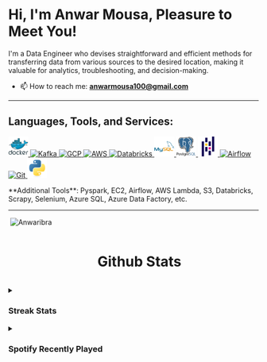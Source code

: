 # Hi, I'm Anwar Mousa, Pleasure to Meet You!

I'm a Data Engineer who devises straightforward and efficient methods for transferring data from various sources to the desired location, making it valuable for analytics, troubleshooting, and decision-making.

- 📫 How to reach me: **anwarmousa100@gmail.com** 
 
---

## Languages, Tools, and Services: 

<p align="left">
  <a href="https://www.docker.com/" target="_blank" rel="noreferrer"> <img src="https://raw.githubusercontent.com/devicons/devicon/master/icons/docker/docker-original-wordmark.svg" alt="Docker" width="40" height="40"/> </a>
  <a href="https://kafka.apache.org/" target="_blank" rel="noreferrer"> <img src="https://www.vectorlogo.zone/logos/apache_kafka/apache_kafka-icon.svg" alt="Kafka" width="40" height="40"/> </a>
  <a href="https://cloud.google.com" target="_blank" rel="noreferrer"> <img src="https://www.vectorlogo.zone/logos/google_cloud/google_cloud-icon.svg" alt="GCP" width="40" height="40"/> </a>
  <a href="https://aws.amazon.com/" target="_blank" rel="noreferrer"> <img src="https://www.vectorlogo.zone/logos/amazon_aws/amazon_aws-icon.svg" alt="AWS" width="40" height="40"/> </a>
  <a href="https://databricks.com/" target="_blank" rel="noreferrer"> <img src="https://www.vectorlogo.zone/logos/databricks/databricks-icon.svg" alt="Databricks" width="40" height="40"/> </a>
  <a href="https://www.mysql.com/" target="_blank" rel="noreferrer"> <img src="https://raw.githubusercontent.com/devicons/devicon/master/icons/mysql/mysql-original-wordmark.svg" alt="MySQL" width="40" height="40"/> </a>
  <a href="https://www.postgresql.org" target="_blank" rel="noreferrer"> <img src="https://raw.githubusercontent.com/devicons/devicon/master/icons/postgresql/postgresql-original-wordmark.svg" alt="PostgreSQL" width="40" height="40"/> </a>
  <a href="https://pandas.pydata.org/" target="_blank" rel="noreferrer"> <img src="https://raw.githubusercontent.com/devicons/devicon/2ae2a900d2f041da66e950e4d48052658d850630/icons/pandas/pandas-original.svg" alt="Pandas" width="40" height="40"/> </a>
  <a href="https://airflow.apache.org/" target="_blank" rel="noreferrer"> <img src="https://www.vectorlogo.zone/logos/apache_airflow/apache_airflow-icon.svg" alt="Airflow" width="40" height="40"/> </a>
  <a href="https://git-scm.com/" target="_blank" rel="noreferrer"> <img src="https://www.vectorlogo.zone/logos/git-scm/git-scm-icon.svg" alt="Git" width="40" height="40"/> </a>
  <a href="https://www.python.org" target="_blank" rel="noreferrer"> <img src="https://raw.githubusercontent.com/devicons/devicon/master/icons/python/python-original.svg" alt="Python" width="40" height="40"/> </a>
</p>
**Additional Tools**: Pyspark, EC2, Airflow, AWS Lambda, S3, Databricks, Scrapy, Selenium, Azure SQL, Azure Data Factory, etc.

---

<p>&nbsp;<img align="center" src="https://github-readme-stats.vercel.app/api?username=Anwaribra&show_icons=true&locale=en" alt="Anwaribra" /></p>
<div id="user-content-toc">
    <ul align="center">
        <summary><h1 style="display: inline-block">Github Stats</h1></summary>
    </ul>
</div>

<details>
    <summary><h3>Streak Stats</h3></summary>
    <p align="center"><img src="https://github-readme-streak-stats.herokuapp.com/?user=Anwaribra&theme=tokyonight_duo" alt="Anwaribra" /></p>
</details>

<details>
    <summary><h3>Spotify Recently Played</h3></summary>
    <br />
    <img src="https://spotify-recently-played-readme.vercel.app/api?user=31kqkihxgmvdz72fam2xukgwputq" />
</details>
